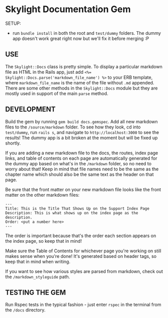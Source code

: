 # Skylight Documentation Gem

SETUP:
- run `bundle install` in both the root and `test/dummy` folders. The dummy app doesn't work great right now but we'll fix it before merging :P

## USE

The `Skylight::Docs` class is pretty simple. To display a particular markdown file as HTML in the Rails app, just add `<%= Skylight::Docs.parse('markdown_file_name') %>` to your ERB template, where `markdown_file_name` is the name of the file without `.md` appended. There are some other methods in the `Skylight::Docs` module but they are mostly used in support of the main `parse` method.

## DEVELOPMENT

Build the gem by running `gem build docs.gemspec`. Add all new markdown files to the `/source/markdown` folder. To see how they look, cd into `test/dummy`, run `rails s`, and navigate to `http://localhost:3000` to see the results! The dummy app is a bit broken at the moment but will be fixed up shortly.

If you are adding a new markdown file to the docs, the routes, index page links, and table of contents on each page are automatically generated for the dummy app based on what's in the `/markdown` folder, so no need to worry about that! Keep in mind that file names need to be the same as the chapter name which should also be the same text as the header on that page.

Be sure that the front matter on your new markdown file looks like the front matter on the other markdown files:

```
---
Title: This is the Title That Shows Up on the Support Index Page
Description: This is what shows up on the index page as the description.
Order: <put a number here>
---
```

The order is important because that's the order each section appears on the index page, so keep that in mind!

Make sure the Table of Contents for whichever page you're working on still makes sense when you're done! It's generated based on header tags, so keep that in mind when writing.

If you want to see how various styles are parsed from markdown, check out the `/markdown_styleguide` path.

## TESTING THE GEM

Run Rspec tests in the typical fashion - just enter `rspec` in the terminal from the `/docs` directory.
